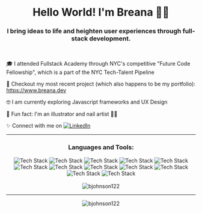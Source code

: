 <h1 align="center">Hello World! I'm Breana 👋🏽</h1>
<h3 align="center">I bring ideas to life and heighten user experiences through full-stack development.</h3>
      
<br>


🎓 I attended Fullstack Academy through NYC's competitive "Future Code Fellowship", which is a part of the NYC Tech-Talent Pipeline

👀 Checkout my most recent project (which also happens to be my portfolio): https://www.breana.dev
    
🤓  I am currently exploring Javascript frameworks and UX Design

🎨 Fun fact: I'm an illustrator and nail artist 💅🏽

✨ Connect with me on [![LinkedIn](https://img.shields.io/badge/LinkedIn-0077B5?style=fplastic&logo=linkedin&logoColor=white)](https://www.linkedin.com/in/breanaj/)

<hr>

<h3 align="center">Languages and Tools:</h3>

<div align="center"> 
      <img src="https://skillicons.dev/icons?i=js" alt="Tech Stack" title="JavaScript" />
      <img src="https://skillicons.dev/icons?i=react" alt="Tech Stack" title="React" /> 
      <img src="https://skillicons.dev/icons?i=ts" alt="Tech Stack" title="TypeScript" />
      <img src="https://skillicons.dev/icons?i=styledcomponents" alt="Tech Stack" title="Styled Components" /> 
      <img src="https://skillicons.dev/icons?i=nextjs" alt="Tech Stack" title="NextJS" /> 
      <img src="https://skillicons.dev/icons?i=redux" alt="Tech Stack" title="Redux" /> 
      <img src="https://skillicons.dev/icons?i=html" alt="Tech Stack" title="HTML" /> 
      <img src="https://skillicons.dev/icons?i=css" alt="Tech Stack" title="Cascading Style Sheets (CSS)" /> 
      <img src="https://skillicons.dev/icons?i=materialui" alt="Tech Stack" title="Material UI" />
      <img src="https://skillicons.dev/icons?i=nodejs" alt="Tech Stack" title="Node.js" />
      <img src="https://skillicons.dev/icons?i=postgres" alt="Tech Stack" title="Postgres" />
      <img src="https://skillicons.dev/icons?i=express" alt="Tech Stack" title="Express" />
      <br/>
</div>
<br>

 <div align="center"><img src="https://github-readme-stats-git-masterrstaa-rickstaa.vercel.app/api/top-langs?username=bjohnson122&theme=transparent&show_icons=true&locale=en&layout=compact" alt="bjohnson122" />
 <hr>

 <div align="center">
<!--  <img src="https://github-readme-stats-git-masterrstaa-rickstaa.vercel.app/api?username=bjohnson122&count_private=true&theme=transparent&show_icons=true" alt="bjohnson122" />  -->
 
<!-- <div align="center"> -->
  <img src="https://streak-stats.demolab.com?user=bjohnson122&ring=006AFF&background=00000000&currStreakLabel=417E87&fire=006AFF&dates=0579C3&currStreakNum=0579C3&sideLabels=417E87&stroke=417E87&sideNums=0579C3" alt="bjohnson122" />
</div>
